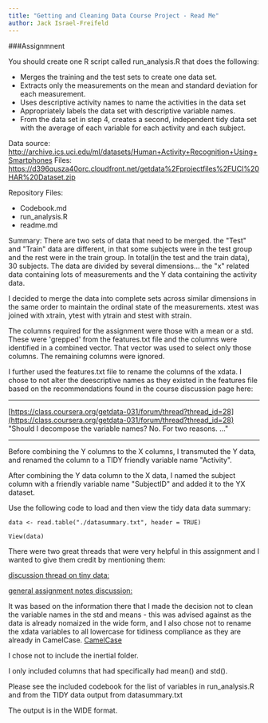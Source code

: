 ```yaml
---
title: "Getting and Cleaning Data Course Project - Read Me"
author: Jack Israel-Freifeld
---
```


###Assignmnent

You should create one R script called run_analysis.R that does the following: 
* Merges the training and the test sets to create one data set.
* Extracts only the measurements on the mean and standard deviation for each measurement. 
* Uses descriptive activity names to name the activities in the data set
* Appropriately labels the data set with descriptive variable names. 
* From the data set in step 4, creates a second, independent tidy data set with the average of each variable for each activity and each subject.

Data source:
http://archive.ics.uci.edu/ml/datasets/Human+Activity+Recognition+Using+Smartphones
Files:
https://d396qusza40orc.cloudfront.net/getdata%2Fprojectfiles%2FUCI%20HAR%20Dataset.zip

Repository Files:
* Codebook.md
* run_analysis.R
* readme.md



Summary:
There are two sets of data that need to be merged.  the "Test" and "Train" data are different, in that some subjects were in the test group and the rest were in the train group.  In total(in the test and the train data), 30 subjects.  The data are divided by several dimensions... the "x" related data containing lots of measurements and the Y data containing the activity data.


I decided to merge the data into complete sets across similar dimensions in the same order to maintain the ordinal state of the measurements.  xtest was joined with xtrain, ytest with ytrain and stest with strain.


The columns required for the assignment were those with a mean or a std.  These were 'grepped' from the features.txt file and the columns were identified in a combined vector.  That vector was used to select only those columns.  The remaining columns were ignored.


I further used the features.txt file to rename the columns of the xdata. I chose to not alter the deescriptive names as they existed in the features file based on the recommendations found in the course discussion page here:


***
[https://class.coursera.org/getdata-031/forum/thread?thread_id=28](https://class.coursera.org/getdata-031/forum/thread?thread_id=28)
"Should I decompose the variable names? No. For two reasons. ..."
***

Before combining the Y columns to the X columns, I transmuted the Y data, and renamed the column to a TIDY friendly variable name "Activity".


After combining the Y data column to the X data, I named the subject column with a friendly variable name "SubjectID" and added it to the YX dataset.


Use the following code to load and then view the tidy data data summary:
```{r eval=FALSE}
data <- read.table("./datasummary.txt", header = TRUE)

View(data)
```

There were two great threads that were very helpful in this assignment and I wanted to give them credit by mentioning them:

[discussion thread on tiny data:](https://class.coursera.org/getdata-031/forum/thread?thread_id=113)

[general assignment notes discussion:](https://class.coursera.org/getdata-031/forum/thread?thread_id=28)

It was based on the information there that I made the decision not to
clean the variable names in the std and means - this was advised against as the data is already nomaized in the wide form, and I also chose not to rename the xdata variables to all lowercase for tidiness compliance as they are already in CamelCase.
[CamelCase](https://en.wikipedia.org/wiki/CamelCase)

I chose not to include the inertial folder.

I only included columns that had specifically had mean() and std().

Please see the included codebook for the list of variables in run_analysis.R and from the TIDY data output from datasummary.txt

The output is in the WIDE format.

